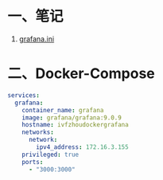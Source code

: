 # 一、笔记

1. [grafana.ini](./grafana.ini)

# 二、Docker-Compose

```yml
services:
  grafana:
    container_name: grafana
    image: grafana/grafana:9.0.9
    hostname: ivfzhoudockergrafana
    networks:
      network:
        ipv4_address: 172.16.3.155
    privileged: true
    ports:
      - "3000:3000"
```

